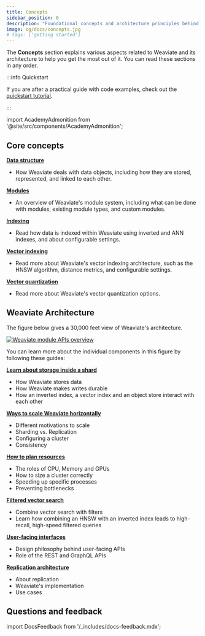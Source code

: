```yaml
---
title: Concepts
sidebar_position: 0
description: "Foundational concepts and architecture principles behind Weaviate's vector search and AI-native database capabilities."
image: og/docs/concepts.jpg
# tags: ['getting started']
---
```


The **Concepts** section explains various aspects related to Weaviate and its architecture to help you get the most out of it. You can read these sections in any order.

:::info Quickstart

If you are after a practical guide with code examples, check out the [quickstart tutorial](/weaviate/quickstart/index.md).

:::

import AcademyAdmonition from '@site/src/components/AcademyAdmonition';

<AcademyAdmonition 
  courseId="quick-tour-of-weaviate"
/>

## Core concepts

**[Data structure](./data.md)**

- How Weaviate deals with data objects, including how they are stored, represented, and linked to each other.

**[Modules](./modules.md)**

- An overview of Weaviate's module system, including what can be done with modules, existing module types, and custom modules.

**[Indexing](./indexing/index.md)**

- Read how data is indexed within Weaviate using inverted and ANN indexes, and about configurable settings.

**[Vector indexing](./indexing/vector-index.md)**

- Read more about Weaviate's vector indexing architecture, such as the HNSW algorithm, distance metrics, and configurable settings.

**[Vector quantization](./vector-quantization.md)**

- Read more about Weaviate's vector quantization options.

## Weaviate Architecture

The figure below gives a 30,000 feet view of Weaviate's architecture.

[![Weaviate module APIs overview](./img/weaviate-architecture-overview.svg "Weaviate System and Architecture Overview")](./img/weaviate-architecture-overview.svg)

You can learn more about the individual components in this figure by following these guides:

**[Learn about storage inside a shard](./storage.md)**
  * How Weaviate stores data
  * How Weaviate makes writes durable
  * How an inverted index, a vector index and an object store interact with each other

**[Ways to scale Weaviate horizontally](./cluster.md)**
  * Different motivations to scale
  * Sharding vs. Replication
  * Configuring a cluster
  * Consistency

**[How to plan resources](./resources.md)**
  * The roles of CPU, Memory and GPUs
  * How to size a cluster correctly
  * Speeding up specific processes
  * Preventing bottlenecks

**[Filtered vector search](./filtering.md)**
  * Combine vector search with filters
  * Learn how combining an HNSW with an inverted index leads to high-recall, high-speed filtered queries

**[User-facing interfaces](./interface.md)**
  * Design philosophy behind user-facing APIs
  * Role of the REST and GraphQL APIs

**[Replication architecture](./replication-architecture/index.md)**
  * About replication
  * Weaviate's implementation
  * Use cases


## Questions and feedback

import DocsFeedback from '/_includes/docs-feedback.mdx';

<DocsFeedback/>
